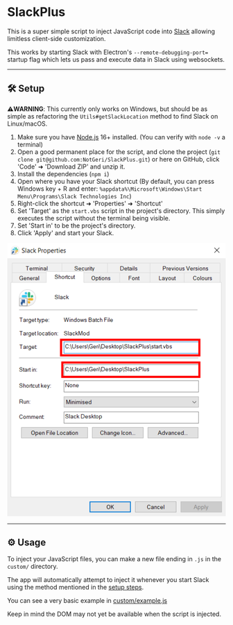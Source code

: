 # SlackPlus
This is a super simple script to inject JavaScript code into [Slack](https://slack.com/) allowing limitless client-side customization.

This works by starting Slack with Electron's `--remote-debugging-port=` startup flag which lets us pass and execute data in Slack using websockets. 

---

## 🛠 Setup
⚠️**WARNING**: This currently only works on Windows, but should be as simple as refactoring the `Utils#getSlackLocation` method to find Slack on Linux/macOS.  

1. Make sure you have [Node.js](https://nodejs.org/en/download) 16+ installed. (You can verify with `node -v` a terminal)
2. Open a good permanent place for the script, and clone the project (`git clone git@github.com:NotGeri/SlackPlus.git`) or here on GitHub, click 'Code' ➜ 'Download ZIP' and unzip it.
3. Install the dependencies (`npm i`)
4. Open where you have your Slack shortcut (By default, you can press Windows key + R and enter: `%appdata%\Microsoft\Windows\Start Menu\Programs\Slack Technologies Inc`)
5. Right-click the shortcut ➜ 'Properties' ➜ 'Shortcut'
6. Set 'Target' as the `start.vbs` script in the project's directory. This simply executes the script without the terminal being visible.
7. Set 'Start in' to be the project's directory.
8. Click 'Apply' and start your Slack.

![img](docs/properties.png)

---

## ⚙ Usage
To inject your JavaScript files, you can make a new file ending in `.js` in the `custom/` directory. 

The app will automatically attempt to inject it whenever you start Slack using the method mentioned in the [setup steps](#-setup).

You can see a very basic example in [custom/example.js](custom/example.js)

Keep in mind the DOM may not yet be available when the script is injected.
